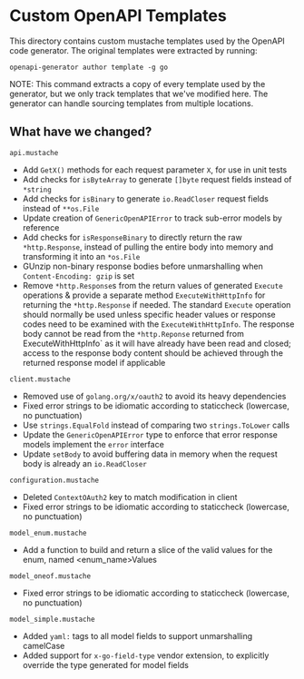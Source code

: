 # Custom OpenAPI Templates

This directory contains custom mustache templates used by the OpenAPI code generator.
The original templates were extracted by running:
```shell
openapi-generator author template -g go
```
NOTE: This command extracts a copy of every template used by the generator, but we only
track templates that we've modified here. The generator can handle sourcing templates from
multiple locations.

## What have we changed?

`api.mustache`
* Add `GetX()` methods for each request parameter `X`, for use in unit tests
* Add checks for `isByteArray` to generate `[]byte` request fields instead of `*string`
* Add checks for `isBinary` to generate `io.ReadCloser` request fields instead of `**os.File`
* Update creation of `GenericOpenAPIError` to track sub-error models by reference
* Add checks for `isResponseBinary` to directly return the raw `*http.Response`, instead of
  pulling the entire body into memory and transforming it into an `*os.File`
* GUnzip non-binary response bodies before unmarshalling when `Content-Encoding: gzip` is set
* Remove `*http.Response`s from the return values of generated `Execute` operations & provide a separate method
  `ExecuteWithHttpInfo` for returning the `*http.Response` if needed. The standard `Execute` operation should normally be
  used unless specific header values or response codes need to be examined with the `ExecuteWithHttpInfo`. The response
  body cannot be read from the `*http.Reponse` returned from ExecuteWithHttpInfo` as it will have already have been read
  and closed; access to the response body content should be achieved through the returned response model if applicable

`client.mustache`
* Removed use of `golang.org/x/oauth2` to avoid its heavy dependencies
* Fixed error strings to be idiomatic according to staticcheck (lowercase, no punctuation)
* Use `strings.EqualFold` instead of comparing two `strings.ToLower` calls
* Update the `GenericOpenAPIError` type to enforce that error response models implement the `error` interface
* Update `setBody` to avoid buffering data in memory when the request body is already an `io.ReadCloser`

`configuration.mustache`
* Deleted `ContextOAuth2` key to match modification in client
* Fixed error strings to be idiomatic according to staticcheck (lowercase, no punctuation)

`model_enum.mustache`
* Add a function to build and return a slice of the valid values for the enum, named <enum_name>Values

`model_oneof.mustache`
* Fixed error strings to be idiomatic according to staticcheck (lowercase, no punctuation)

`model_simple.mustache`
* Added `yaml:` tags to all model fields to support unmarshalling camelCase
* Added support for `x-go-field-type` vendor extension, to explicitly override the type generated for model fields
